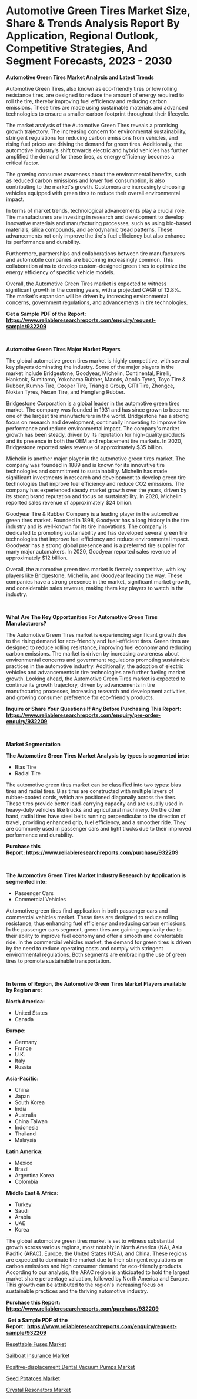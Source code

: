 <p><h1>Automotive Green Tires Market Size, Share & Trends Analysis Report By Application, Regional Outlook, Competitive Strategies, And Segment Forecasts, 2023 - 2030</h1></p><p><strong>Automotive Green Tires Market Analysis and Latest Trends</strong></p>
<p><p>Automotive Green Tires, also known as eco-friendly tires or low rolling resistance tires, are designed to reduce the amount of energy required to roll the tire, thereby improving fuel efficiency and reducing carbon emissions. These tires are made using sustainable materials and advanced technologies to ensure a smaller carbon footprint throughout their lifecycle.</p><p>The market analysis of the Automotive Green Tires reveals a promising growth trajectory. The increasing concern for environmental sustainability, stringent regulations for reducing carbon emissions from vehicles, and rising fuel prices are driving the demand for green tires. Additionally, the automotive industry's shift towards electric and hybrid vehicles has further amplified the demand for these tires, as energy efficiency becomes a critical factor.</p><p>The growing consumer awareness about the environmental benefits, such as reduced carbon emissions and lower fuel consumption, is also contributing to the market's growth. Customers are increasingly choosing vehicles equipped with green tires to reduce their overall environmental impact.</p><p>In terms of market trends, technological advancements play a crucial role. Tire manufacturers are investing in research and development to develop innovative materials and manufacturing processes, such as using bio-based materials, silica compounds, and aerodynamic tread patterns. These advancements not only improve the tire's fuel efficiency but also enhance its performance and durability.</p><p>Furthermore, partnerships and collaborations between tire manufacturers and automobile companies are becoming increasingly common. This collaboration aims to develop custom-designed green tires to optimize the energy efficiency of specific vehicle models.</p><p>Overall, the Automotive Green Tires market is expected to witness significant growth in the coming years, with a projected CAGR of 12.8%. The market's expansion will be driven by increasing environmental concerns, government regulations, and advancements in tire technologies.</p></p>
<p><strong>Get a Sample PDF of the Report:&nbsp; <a href="https://www.reliableresearchreports.com/enquiry/request-sample/932209">https://www.reliableresearchreports.com/enquiry/request-sample/932209</a></strong></p>
<p>&nbsp;</p>
<p><strong>Automotive Green Tires Major Market Players</strong></p>
<p><p>The global automotive green tires market is highly competitive, with several key players dominating the industry. Some of the major players in the market include Bridgestone, Goodyear, Michelin, Continental, Pirelli, Hankook, Sumitomo, Yokohama Rubber, Maxxis, Apollo Tyres, Toyo Tire & Rubber, Kumho Tire, Cooper Tire, Triangle Group, GITI Tire, Zhongce, Nokian Tyres, Nexen Tire, and Hengfeng Rubber. </p><p>Bridgestone Corporation is a global leader in the automotive green tires market. The company was founded in 1931 and has since grown to become one of the largest tire manufacturers in the world. Bridgestone has a strong focus on research and development, continually innovating to improve tire performance and reduce environmental impact. The company's market growth has been steady, driven by its reputation for high-quality products and its presence in both the OEM and replacement tire markets. In 2020, Bridgestone reported sales revenue of approximately $35 billion.</p><p>Michelin is another major player in the automotive green tires market. The company was founded in 1889 and is known for its innovative tire technologies and commitment to sustainability. Michelin has made significant investments in research and development to develop green tire technologies that improve fuel efficiency and reduce CO2 emissions. The company has experienced steady market growth over the years, driven by its strong brand reputation and focus on sustainability. In 2020, Michelin reported sales revenue of approximately $24 billion.</p><p>Goodyear Tire & Rubber Company is a leading player in the automotive green tires market. Founded in 1898, Goodyear has a long history in the tire industry and is well-known for its tire innovations. The company is dedicated to promoting sustainability and has developed several green tire technologies that improve fuel efficiency and reduce environmental impact. Goodyear has a strong global presence and is a preferred tire supplier for many major automakers. In 2020, Goodyear reported sales revenue of approximately $12 billion.</p><p>Overall, the automotive green tires market is fiercely competitive, with key players like Bridgestone, Michelin, and Goodyear leading the way. These companies have a strong presence in the market, significant market growth, and considerable sales revenue, making them key players to watch in the industry.</p></p>
<p>&nbsp;</p>
<p><strong>What Are The Key Opportunities For Automotive Green Tires Manufacturers?</strong></p>
<p><p>The Automotive Green Tires market is experiencing significant growth due to the rising demand for eco-friendly and fuel-efficient tires. Green tires are designed to reduce rolling resistance, improving fuel economy and reducing carbon emissions. The market is driven by increasing awareness about environmental concerns and government regulations promoting sustainable practices in the automotive industry. Additionally, the adoption of electric vehicles and advancements in tire technologies are further fueling market growth. Looking ahead, the Automotive Green Tires market is expected to continue its growth trajectory, driven by advancements in tire manufacturing processes, increasing research and development activities, and growing consumer preference for eco-friendly products.</p></p>
<p><strong>Inquire or Share Your Questions If Any Before Purchasing This Report: <a href="https://www.reliableresearchreports.com/enquiry/pre-order-enquiry/932209">https://www.reliableresearchreports.com/enquiry/pre-order-enquiry/932209</a></strong></p>
<p>&nbsp;</p>
<p><strong>Market Segmentation</strong></p>
<p><strong>The Automotive Green Tires Market Analysis by types is segmented into:</strong></p>
<p><ul><li>Bias Tire</li><li>Radial Tire</li></ul></p>
<p><p>The automotive green tires market can be classified into two types: bias tires and radial tires. Bias tires are constructed with multiple layers of rubber-coated cords, which are positioned diagonally across the tires. These tires provide better load-carrying capacity and are usually used in heavy-duty vehicles like trucks and agricultural machinery. On the other hand, radial tires have steel belts running perpendicular to the direction of travel, providing enhanced grip, fuel efficiency, and a smoother ride. They are commonly used in passenger cars and light trucks due to their improved performance and durability.</p></p>
<p><strong>Purchase this Report:&nbsp;<a href="https://www.reliableresearchreports.com/purchase/932209">https://www.reliableresearchreports.com/purchase/932209</a></strong></p>
<p>&nbsp;</p>
<p><strong>The Automotive Green Tires Market Industry Research by Application is segmented into:</strong></p>
<p><ul><li>Passenger Cars</li><li>Commercial Vehicles</li></ul></p>
<p><p>Automotive green tires find application in both passenger cars and commercial vehicles market. These tires are designed to reduce rolling resistance, thus enhancing fuel efficiency and reducing carbon emissions. In the passenger cars segment, green tires are gaining popularity due to their ability to improve fuel economy and offer a smooth and comfortable ride. In the commercial vehicles market, the demand for green tires is driven by the need to reduce operating costs and comply with stringent environmental regulations. Both segments are embracing the use of green tires to promote sustainable transportation.</p></p>
<p>&nbsp;</p>
<p><strong>In terms of Region, the Automotive Green Tires Market Players available by Region are:</strong></p>
<p>
    <p> <strong> North America: </strong>
        <ul>
            <li>United States</li>
            <li>Canada</li>
        </ul>
        </p> 
    <p> <strong> Europe: </strong>
        <ul>
            <li>Germany</li>
            <li>France</li>
            <li>U.K.</li>
            <li>Italy</li>
            <li>Russia</li>
        </ul>
        </p> 
    <p> <strong> Asia-Pacific: </strong>
        <ul>
            <li>China</li>
            <li>Japan</li>
            <li>South Korea</li>
            <li>India</li>
            <li>Australia</li>
            <li>China Taiwan</li>
            <li>Indonesia</li>
            <li>Thailand</li>
            <li>Malaysia</li>
        </ul>
        </p> 
    <p> <strong> Latin America: </strong>
        <ul>
            <li>Mexico</li>
            <li>Brazil</li>
            <li>Argentina Korea</li>
            <li>Colombia</li>
        </ul>
        </p> 
    <p> <strong> Middle East & Africa: </strong>
        <ul>
            <li>Turkey</li>
            <li>Saudi</li>
            <li>Arabia</li>
            <li>UAE</li>
            <li>Korea</li>
        </ul>
    </p>
    </p>
<p><p>The global automotive green tires market is set to witness substantial growth across various regions, most notably in North America (NA), Asia Pacific (APAC), Europe, the United States (USA), and China. These regions are expected to dominate the market due to their stringent regulations on carbon emissions and high consumer demand for eco-friendly products. According to our analysis, the APAC region is anticipated to hold the largest market share percentage valuation, followed by North America and Europe. This growth can be attributed to the region's increasing focus on sustainable practices and the thriving automotive industry.</p></p>
<p><strong>Purchase this Report: <a href="https://www.reliableresearchreports.com/purchase/932209">https://www.reliableresearchreports.com/purchase/932209</a></strong></p>
<p>&nbsp;<strong>Get a Sample PDF of the Report:&nbsp;&nbsp;<a href="https://www.reliableresearchreports.com/enquiry/request-sample/932209">https://www.reliableresearchreports.com/enquiry/request-sample/932209</a></strong></p>
<p><strong></strong></p>
<p><p><a href="https://www.reportprime.com/resettable-fuses-r1096">Resettable Fuses Market</a></p><p><a href="https://medium.com/@carolclarkson766/sailboat-insurance-market-size-growth-forecast-2023-2030-c761af1119c7">Sailboat Insurance Market</a></p><p><a href="https://issuu.com/reportprime-2/docs/positive-displacement-dental-vacuum-pumps-market-s?fr=xKAE9_zU1NQ">Positive-displacement Dental Vacuum Pumps Market</a></p><p><a href="https://www.linkedin.com/pulse/seed-potatoes-market-research-report-unlocks-analysis-x2pae/">Seed Potatoes Market</a></p><p><a href="https://www.reportprime.com/crystal-resonators-r1095">Crystal Resonators Market</a></p></p>